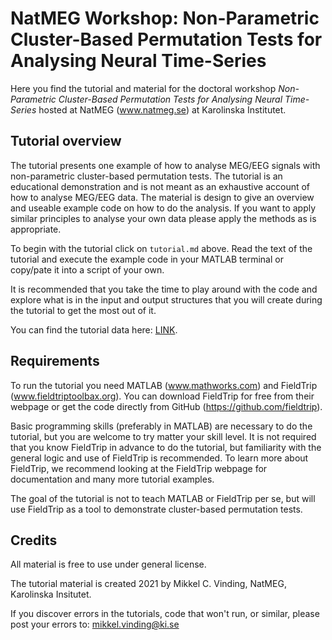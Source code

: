 # NatMEG Workshop: Non-Parametric Cluster-Based Permutation Tests for Analysing Neural Time-Series

Here you find the tutorial and material for the doctoral workshop *Non-Parametric Cluster-Based Permutation Tests for Analysing Neural Time-Series* hosted at NatMEG (www.natmeg.se) at Karolinska Institutet.

## Tutorial overview

The tutorial presents one example of how to analyse MEG/EEG signals with non-parametric cluster-based permutation tests. The tutorial is an educational demonstration and is not meant as an exhaustive account of how to analyse MEG/EEG data. The material is design to give an overview and useable example code on how to do the analysis. If you want to apply similar principles to analyse your own data please apply the methods as is appropriate.

To begin with the tutorial click on `tutorial.md` above. Read the text of the tutorial and execute the example code in your MATLAB terminal or copy/pate it into a script of your own.

It is recommended that you take the time to play around with the code and explore what is in the input and output structures that you will create during the tutorial to get the most out of it.

You can find the tutorial data here: [LINK](https://www.dropbox.com/sh/ye51s8735ma2x8a/AAC9OjUBUSLgdombDuxifcYda?dl=0).

## Requirements

To run the tutorial you need MATLAB (www.mathworks.com) and  FieldTrip (www.fieldtriptoolbax.org). You can download FieldTrip for free from their webpage  or get the code directly from GitHub (https://github.com/fieldtrip).

Basic programming skills (preferably in MATLAB) are necessary to do the tutorial, but you are welcome to try matter your skill level. It is not required that you know FieldTrip in advance to do the tutorial, but familiarity with the general logic and use of FieldTrip is recommended. To learn more about FieldTrip, we recommend looking at the FieldTrip webpage for documentation and many more tutorial examples.

The goal of the tutorial is not to teach MATLAB or FieldTrip per se, but will use FieldTrip as a tool to demonstrate cluster-based permutation tests.

## Credits

All material is free to use under general license. 

The tutorial material is created 2021 by Mikkel C. Vinding, NatMEG, Karolinska Insitutet.

If you discover errors in the tutorials, code that won't run, or similar, please post your errors to: mikkel.vinding@ki.se


